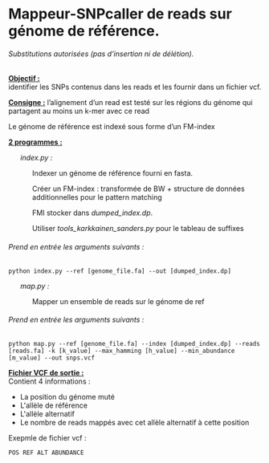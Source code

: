 # Mappeur-SNPcaller de reads sur génome de référence.

<h6>Substitutions autorisées (pas d’insertion ni de délétion).</h6>

<b><u>Objectif :</u></b>	
identifier les SNPs contenus dans les reads et les fournir dans un fichier vcf.

<b><u> Consigne :</u></b>
l’alignement d’un read est testé sur les régions du génome qui partagent
au moins un k-mer avec ce read

Le génome de référence est indexé sous forme d’un FM-index

<b><u> 2 programmes :</u></b><br>
    <ul><i>index.py :</i>
		<ul>Indexer un génome de référence fourni en fasta.</ul>
		<ul>Créer un FM-index : transformée de BW + structure de données 
		additionnelles pour le pattern matching</ul>
		<ul>FMI stocker dans <i>dumped_index.dp</i>.</ul>
		<ul>Utiliser <i>tools_karkkainen_sanders.py</i> pour le tableau de suffixes</ul></ul>
<h6>Prend en entrée les arguments suivants : </h6>

    python index.py --ref [genome_file.fa] --out [dumped_index.dp]
<ul><i>map.py :</i>
	<ul>Mapper un ensemble de reads sur le génome de ref</ul></ul>

<h6>Prend en entrée les arguments suivants : </h6>
	
    python map.py --ref [genome_file.fa] --index [dumped_index.dp] --reads [reads.fa] -k [k_value] --max_hamming [h_value] --min_abundance [m_value] --out snps.vcf

<b><u> Fichier VCF de sortie :</u></b>
<br>Contient 4 informations : 
<ul>
<li>La position du génome muté</li>
<li>L'allèle de référence</li>
<li>L'allèle alternatif</li>
<li>Le nombre de reads mappés avec cet allèle alternatif à cette position</li></ul>
Exepmle de fichier vcf :

    POS REF ALT ABUNDANCE 
    
